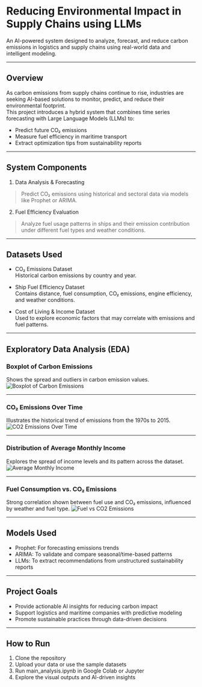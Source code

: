 # Reducing Environmental Impact in Supply Chains using LLMs

An AI-powered system designed to analyze, forecast, and reduce carbon emissions in logistics and supply chains using real-world data and intelligent modeling.

---

## Overview

As carbon emissions from supply chains continue to rise, industries are seeking AI-based solutions to monitor, predict, and reduce their environmental footprint.  
This project introduces a hybrid system that combines time series forecasting with Large Language Models (LLMs) to:

- Predict future CO₂ emissions  
- Measure fuel efficiency in maritime transport  
- Extract optimization tips from sustainability reports  

---

## System Components

1. Data Analysis & Forecasting  
> Predict CO₂ emissions using historical and sectoral data via models like Prophet or ARIMA.

2. Fuel Efficiency Evaluation  
> Analyze fuel usage patterns in ships and their emission contribution under different fuel types and weather conditions.

---

## Datasets Used

- CO₂ Emissions Dataset  
  Historical carbon emissions by country and year.

- Ship Fuel Efficiency Dataset  
  Contains distance, fuel consumption, CO₂ emissions, engine efficiency, and weather conditions.

- Cost of Living & Income Dataset  
  Used to explore economic factors that may correlate with emissions and fuel patterns.

---

## Exploratory Data Analysis (EDA)

### Boxplot of Carbon Emissions
Shows the spread and outliers in carbon emission values.
![Boxplot of Carbon Emissions](images/boxplot_carbon_emissions.jpeg)

---

### CO₂ Emissions Over Time
Illustrates the historical trend of emissions from the 1970s to 2015.
![CO2 Emissions Over Time](images/co2_emissions_over_time.jpeg)

---

### Distribution of Average Monthly Income
Explores the spread of income levels and its pattern across the dataset.
![Average Monthly Income](images/income_distribution.jpeg)

---

### Fuel Consumption vs. CO₂ Emissions
Strong correlation shown between fuel use and CO₂ emissions, influenced by weather and fuel type.
![Fuel vs CO2 Emissions](images/fuel_vs_emission_weather.jpeg)

---

## Models Used

- Prophet: For forecasting emissions trends  
- ARIMA: To validate and compare seasonal/time-based patterns  
- LLMs: To extract recommendations from unstructured sustainability reports  

---

## Project Goals

- Provide actionable AI insights for reducing carbon impact  
- Support logistics and maritime companies with predictive modeling  
- Promote sustainable practices through data-driven decisions  

---

## How to Run

1. Clone the repository  
2. Upload your data or use the sample datasets  
3. Run main_analysis.ipynb in Google Colab or Jupyter  
4. Explore the visual outputs and AI-driven insights  

